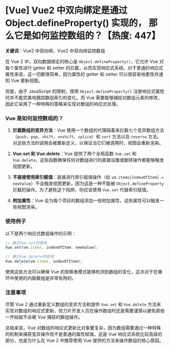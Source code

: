 # [Vue] Vue2 中双向绑定是通过 Object.defineProperty() 实现的， 那么它是如何监控数组的？【热度: 447】

**关键词**：Vue2 中双向绑、Vue2 中双向绑监控数组

在 Vue 2 中，双向数据绑定的核心是 `Object.defineProperty()`，它允许 Vue 对每个属性进行 getter 和 setter 的拦截，从而实现响应式系统。对于普通的响应式属性来说，这一切都很简单，因为属性的 getter 和 setter 可以很容易地更改并通知 Vue 更新视图。

但是，由于 JavaScript 的限制，使用 `Object.defineProperty()` 注册响应式属性时并不能完美地跟踪数组索引的变化。而 Vue 需要能够捕捉对数组元素的修改，因此它采用了一种特殊的策略来实现对数组的响应式处理。

### Vue 是如何监控数组的？

1. **拦截数组的变异方法**：Vue 使用一个数组的代理隔着来拦截七个变异数组方法（`push`、`pop`、`shift`、`unshift`、`splice`）和 `sort` 方法以及 `reverse` 方法。对这些方法的调用会被重新定义，以保证当它们被调用时，视图会重新渲染。

2. **Vue.set 和 Vue.delete**：Vue 提供了两个全局函数 `Vue.set` 和 `Vue.delete`，这些函数确保任何对数组进行的直接设置或删除操作都能够触发视图更新。

3. **不直接使用索引赋值**：直接进行索引赋值操作（如 `vm.items[indexOfItem] = newValue`）不会触发视图更新，因为这是一种不能被 `Object.defineProperty` 拦截的操作。为了避免这个陷阱，你应该使用 `Vue.set` 代替索引赋值。

4. **附加属性**：Vue 会为每个项目的数组添加一些附加属性，这些属性可以触发一些视图渲染。

### 使用例子

以下是两个响应式数组操作的示例：

```javascript
// 展示Vue.set的使用
Vue.set(vm.items, indexOfItem, newValue);

// 展示Vue.delete的使用
Vue.delete(vm.items, indexOfItem);
```

使用这些方法可以确保 Vue 的观察者模式能够检测到数组的变化，这点对于在循环中使用的内联数组是非常有用的。

### 注意事项

尽管 Vue 2 通过重新定义数组的变异方法和提供 `Vue.set` 和 `Vue.delete` 方法来实现对数组的响应式更新，但刀片开发人员在操作数组时还是需要谨慎以避免那些一开始就不会被 Vue 捕获的数组操作。

总结来说，Vue 对数组的响应式更新比对象要复杂，因为数组需要通过一种特殊的机制来捕获变异操作而不是普通的属性赋值。这是 Vue 响应式系统比较高级的部分，也是为什么在 Vue 2 中推荐使用 Vue 提供的方法来操作数组的核心原因。